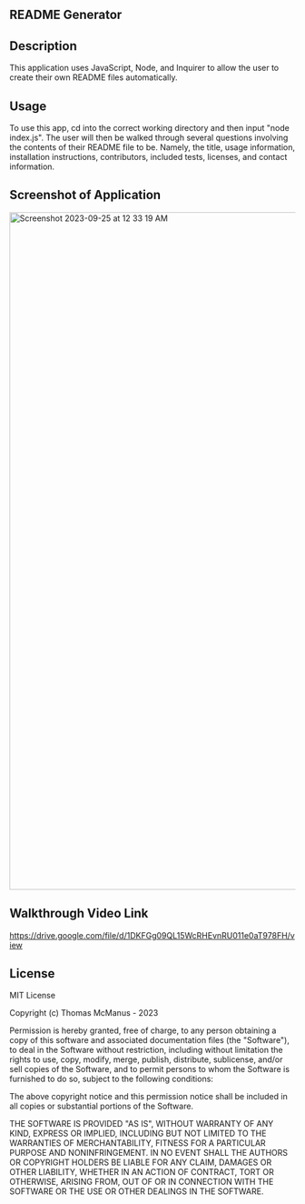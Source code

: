 ## README Generator

## Description

This application uses JavaScript, Node, and Inquirer to allow the user to create their own README files automatically.

## Usage

To use this app, cd into the correct working directory and then input "node index.js". The user will then be walked through several questions involving the contents of their README file to be. Namely, the title, usage information, installation instructions, contributors, included tests, licenses, and contact information.

## Screenshot of Application

<img width="1192" alt="Screenshot 2023-09-25 at 12 33 19 AM" src="https://github.com/tmcmanus95/README-Generator/assets/122508345/8892e99b-ddee-4dff-9349-0dbd06c74c27">

## Walkthrough Video Link

https://drive.google.com/file/d/1DKFGg09QL15WcRHEvnRU011e0aT978FH/view

## License

MIT License

Copyright (c) Thomas McManus - 2023

Permission is hereby granted, free of charge, to any person obtaining a copy of this software and associated documentation files (the "Software"), to deal in the Software without restriction, including without limitation the rights to use, copy, modify, merge, publish, distribute, sublicense, and/or sell copies of the Software, and to permit persons to whom the Software is furnished to do so, subject to the following conditions:

The above copyright notice and this permission notice shall be included in all copies or substantial portions of the Software.

THE SOFTWARE IS PROVIDED "AS IS", WITHOUT WARRANTY OF ANY KIND, EXPRESS OR IMPLIED, INCLUDING BUT NOT LIMITED TO THE WARRANTIES OF MERCHANTABILITY, FITNESS FOR A PARTICULAR PURPOSE AND NONINFRINGEMENT. IN NO EVENT SHALL THE AUTHORS OR COPYRIGHT HOLDERS BE LIABLE FOR ANY CLAIM, DAMAGES OR OTHER LIABILITY, WHETHER IN AN ACTION OF CONTRACT, TORT OR OTHERWISE, ARISING FROM, OUT OF OR IN CONNECTION WITH THE SOFTWARE OR THE USE OR OTHER DEALINGS IN THE SOFTWARE.
